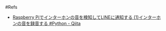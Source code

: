 #Refs

- [Raspberry Piでインターホンの音を検知してLINEに通知する (1)インターホンの音を録音する #Python - Qiita](https://qiita.com/nkgwwwww/items/cd0e7433cfc4b2ea0a59)
